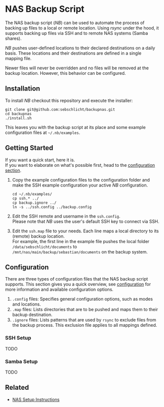 # NAS Backup Script

The NAS backup script (*NB*) can be used to automate the process of backing up files to a local or remote location.
Using *rsync* under the hood, it supports backing up files via SSH and to remote NAS systems (Samba shares).

*NB* pushes user-defined locations to their declared destinations on a daily basis.
These locations and their destinations are defined in a single mapping file.

Newer files will never be overridden and no files will be removed at the backup location.
However, this behavior can be configured.

## Installation

To install *NB* checkout this repository and execute the installer:

    git clone git@github.com:sebschlicht/backupnas.git
    cd backupnas
    ./install.sh

This leaves you with the backup script at its place and some example configuration files at `~/.nb/examples`.

## Getting Started

If you want a quick start, here it is.  
If you want to elaborate on what's possible first, head to the [configuration section](#configuration).

1. Copy the example configuration files to the configuration folder and make the SSH example configuration your active *NB* configuration.

       cd ~/.nb/examples/
       cp ssh.* ../
       cp backup.ignore ../
       ln -s ../ssh.config ../backup.config
       
1. Edit the SSH remote and username in the `ssh.config`.  
   Please note that *NB* uses the user's default SSH key to connect via SSH.

1. Edit the `ssh.map` file to your needs.
   Each line maps a local directory to its (remote) backup location.  
   For example, the first line in the example file pushes the local folder `/data/sebschlicht/documents` to `/mnt/nas/main/backup/sebastian/documents` on the backup system.

## Configuration

There are three types of configuration files that the NAS backup script supports.
This section gives you a quick overview, see [configuration](configuration.md) for more information and available configuration options.

1. `.config` files: Specifies general configuration options, such as modes and locations.
1. `.map` files: Lists directories that are to be pushed and maps them to their backup destination.
1. `.ignore` files: Lists patterns that are used by `rsync` to exclude files from the backup process. This exclusion file applies to all mappings defined.

### SSH Setup

TODO

### Samba Setup

TODO

## Related

* [NAS Setup Instructions](nas-setup.md)
